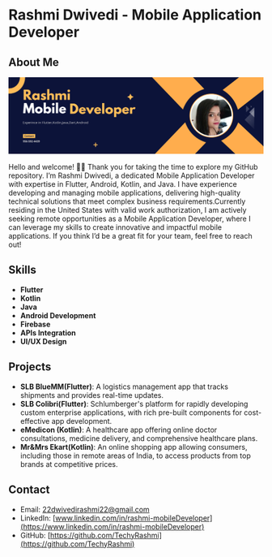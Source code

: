 # Rashmi Dwivedi - Mobile Application Developer

## About Me
<p align="left">
  <img width="1000" alt="MyPicIsaiasCuvula" src="https://github.com/TechyRashmi/TechyRashmi/blob/main/rashmi_profile.png" />
</p>

Hello and welcome! 👋🏾
Thank you for taking the time to explore my GitHub repository.
I’m Rashmi Dwivedi, a dedicated Mobile Application Developer with expertise in Flutter, Android, Kotlin, and Java. I have experience developing and managing mobile applications, delivering high-quality technical solutions that meet complex business requirements.Currently residing in the United States with valid work authorization, I am actively seeking remote opportunities as a Mobile Application Developer, where I can leverage my skills to create innovative and impactful mobile applications.
If you think I’d be a great fit for your team, feel free to reach out!
## Skills
- **Flutter**
- **Kotlin**
- **Java**
- **Android Development**
- **Firebase**
- **APIs Integration**
- **UI/UX Design**

## Projects
- **SLB BlueMM(Flutter)**: A logistics management app that tracks shipments and provides real-time updates.
- **SLB Colibri(Flutter)**: Schlumberger's platform for rapidly developing custom enterprise applications, with rich pre-built components for cost-effective app development.
- **eMedicon (Kotlin)**: A healthcare app offering online doctor consultations, medicine delivery, and comprehensive healthcare plans.
- **Mr&Mrs Ekart(Kotlin)**: An online shopping app allowing consumers, including those in remote areas of India, to access products from top brands at competitive prices.
  

## Contact
- Email: [22dwivedirashmi22@gmail.com](mailto:22dwivedirashmi22@gmail.com)
- LinkedIn: [www.linkedin.com/in/rashmi-mobileDeveloper](https://www.linkedin.com/in/rashmi-mobileDeveloper)
- GitHub: [https://github.com/TechyRashmi](https://github.com/TechyRashmi)
